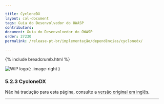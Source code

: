 ```yaml
---

title: CycloneDX
layout: col-document
tags: Guia do Desenvolvedor do OWASP
contributors:
document: Guia do Desenvolvedor do OWASP
order: 27230
permalink: /release-pt-br/implementação/dependências/cyclonedx/

---
```


{% include breadcrumb.html %}

<style type="text/css">
.image-right {
  height: 180px;
  display: block;
  margin-left: auto;
  margin-right: auto;
  float: right;
}
</style>

![WIP logo](../../../../assets/images/dg_wip.png "Trabalho em andamento"){: .image-right }

### 5.2.3 CycloneDX

Não há tradução para esta página, consulte a [versão original em inglês][release070203].

----

[release070203]: https://github.com/OWASP/www-project-developer-guide/blob/main/draft/07-implementation/02-dependencies/03-cyclonedx.md
